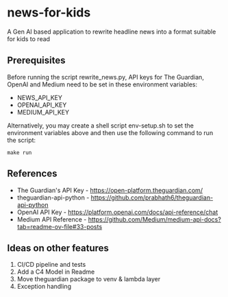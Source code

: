 # news-for-kids
A Gen AI based application to rewrite headline news into a format suitable for kids to read

## Prerequisites
Before running the script rewrite_news.py, API keys for The Guardian, OpenAI and Medium need to be set in these environment variables:
- NEWS_API_KEY
- OPENAI_API_KEY
- MEDIUM_API_KEY

Alternatively, you may create a shell script env-setup.sh to set the environment variables above and then use the following command to run the script:
```
make run
```

## References
- The Guardian's API Key - https://open-platform.theguardian.com/
- theguardian-api-python - https://github.com/prabhath6/theguardian-api-python
- OpenAI API Key - https://platform.openai.com/docs/api-reference/chat
- Medium API Reference - https://github.com/Medium/medium-api-docs?tab=readme-ov-file#33-posts

## Ideas on other features
1. CI/CD pipeline and tests
2. Add a C4 Model in Readme
3. Move theguardian package to venv & lambda layer
4. Exception handling
